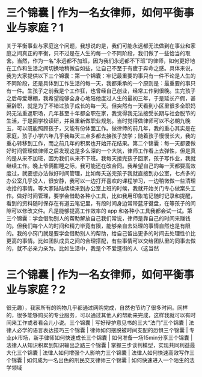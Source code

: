 # 三个锦囊 | 作为一名女律师，如何平衡事业与家庭？1

关于平衡事业与家庭这个问题，我想说的是，我们可能永远都无法做到在事业和家庭之间真正的平衡，只不过是在人生的每一个不同阶段，我们做了一些恰当的取舍。当然，作为一名“永远都不加班，因为我们永远都不下班”的律师，如何更好地在工作和生活之间切换地稍微自如些，让自己不至于有疲于奔命之感。具体来说，我为大家提供以下三个锦囊：第一个锦囊：牢记最重要的事只有一件不论是人生的不同阶段，还是具体到工作生活的每一天，我都秉承的一个原则是：最重要的事只有一件。生孩子之前我是个工作狂，也曾经自己创业，经常工作到很晚。生完孩子之后母爱爆棚，我希望能够全身心地陪他度过人生的最初三年，于是延长产假，甚至辞职，就是为了不错过孩子成长的每一天。但突然有一天看到小区里很多全职妈妈无法重返职场，几年甚至十年都全职在家，我觉得我无法接受长期与社会脱节的生活，于是回学校读研，并且重新做职业规划。当时觉得做律师可以不必朝九晚五，可以既能照顾孩子，又能有份体面工作。做律师的前几年，我的重心其实是在家庭，孩子小学六年几乎我每天三点多都去接孩子放学；随着孩子慢慢长大，我的重心转移到工作，而之前几年的积累也开始开花结果。第二个锦囊：每一天都要做好时间管理做律师之后发现这是多么深的一个大坑，律师工作看上去弹性，但是真的是从来不加班，因为我们从来不下班。我每天接完孩子回家，孩子写作业，我就继续工作。晚上爷俩酣睡之际，我可能还在改合同。我希望自己的每一天都要高效度过，就要想办法做好时间管理，比如每夭送完孩子我就直接到办公室，七点多的办公室几乎没人，很安静，我可以一边打开喜欢的课程学习，一边稍微做一些清理收拾的事情。等大家陆陆续续来到办公室上班的时候，我就开始关门专心做案头工作。做好时间管理，要学会借助各种小工具，比如我用印象笔记随时记录和提醒，看到的资料随时保存在有道云笔记里，有段时间身边常带蓝牙键盘，在等孩子的间隙可以修改文件。凡是能够提高工作效率的 app 和各种小工具我都会试一试。第三个锦囊：学会借助别人的帮助解放自己我们常说，律师是靠自己的时间来赚钱的。但我们每个人的时间和精力毕竟有限，能够亲自去处理的事情自然也是有限的。我的小窍门就是要学会借助别人的帮助，给自己留出更多的时间去处理性价比更高的事情。比如团队成员之间的合理搭配，有些事情可以交给团队里的同事去做的，就不必亲力亲为。比如生活中，我是个不爱逛街的人（这当然

# 三个锦囊 | 作为一名女律师，如何平衡事业与家庭？2

很无趣），我家所有的购物几乎都通过网购完成，自然也节约了很多时间。同样的，很多能够购买的专业服务，可以通过其他人的帮助来完成，这样我就可以有时间来工作或者看会儿小说。三个锦囊 | 写好辩护意见书的三大“法门”三个锦囊 | 法律人必学的语言表达技巧三个锦囊 | 律师如何摆脱被时间支配的恐惧三个锦囊 | 专业pk市场，新手律师如何快速成长三个锦囊 | 如何准备一场15min分享三个锦囊 | 法律人从知识积累到知识输出之路三个锦囊 | 掌握三步谈判模型，实现共同利益最大化三个锦囊 | 法律人如何增强个人影响力三个锦囊 | 法律人如何快速高效写作三个锦囊 | 如何成为一名出色的刑民交叉律师三个锦囊 | 如何快速进入一个陌生的法学领域

